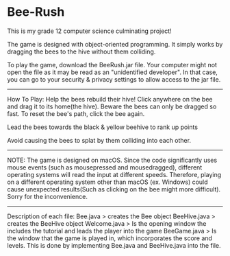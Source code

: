 # Bee-Rush
This is my grade 12 computer science culminating project! 

The game is designed with object-oriented programming. It simply works by dragging the bees to the hive without them colliding.

To play the game, download the BeeRush.jar file. Your computer might not open the file as it may be read as an "unidentified developer". In that case, you can go to your security & privacy settings to allow access to the jar file.

-----------------------------------------------------------------------
How To Play:
Help the bees rebuild their hive! Click anywhere on the bee and drag it to its home(the hive).
Beware the bees can only be dragged so fast. To reset the bee's path, click the bee again.

Lead the bees towards the black & yellow beehive to rank up points

Avoid causing the bees to splat by them colliding into each other. 

-----------------------------------------------------------------------
NOTE: The game is designed on macOS. Since the code significantly uses mouse events (such as mousepressed and mousedragged), 
different operating systems will read the input at different speeds. Therefore, playing on a different operating system other than macOS (ex. Windows) could cause unexpected results(Such as clicking on the bee might more difficult). Sorry for the inconvenience.

-----------------------------------------------------------------------
Description of each file:
Bee.java > creates the Bee object 
BeeHive.java > creates the BeeHive object
Welcome.java > Is the opening window the includes the tutorial and leads the player into the game
BeeGame.java > Is the window that the game is played in, which incorporates the score and levels. This is done by implementing Bee.java and BeeHive.java into the file. 

